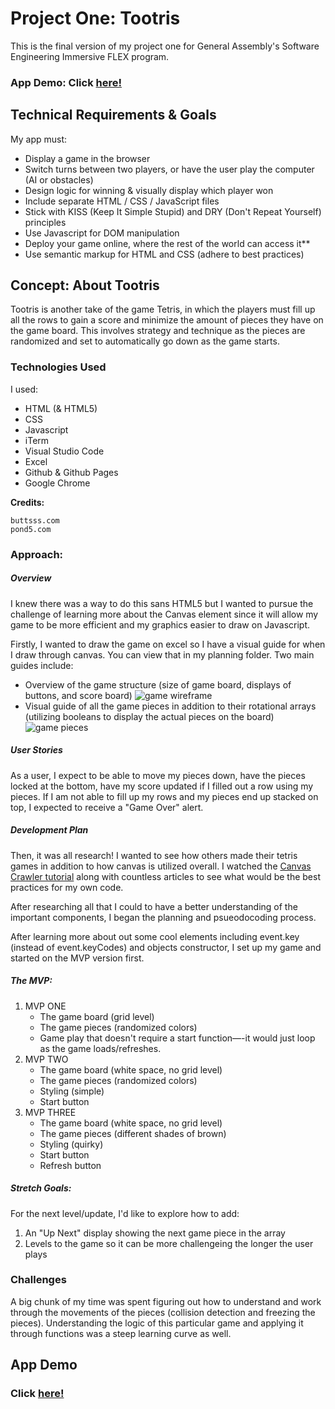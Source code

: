 # Project One: Tootris

This is the final version of my project one for General Assembly's Software Engineering Immersive FLEX program.

### App Demo: Click [here!](https://xlnl.github.io/project-one-tetris/)

## Technical Requirements & Goals
My app must:
* Display a game in the browser
* Switch turns between two players, or have the user play the computer (AI or obstacles)
* Design logic for winning & visually display which player won
* Include separate HTML / CSS / JavaScript files
* Stick with KISS (Keep It Simple Stupid) and DRY (Don't Repeat Yourself) principles
* Use Javascript for DOM manipulation
* Deploy your game online, where the rest of the world can access it**
* Use semantic markup for HTML and CSS (adhere to best practices)

## Concept: About Tootris

Tootris is another take of the game Tetris, in which the players must fill up all the rows to gain a score and minimize the amount of pieces they have on the game board. This involves strategy and technique as the pieces are randomized and set to automatically go down as the game starts. 

### Technologies Used

I used: 
* HTML (& HTML5)
* CSS
* Javascript
* iTerm
* Visual Studio Code
* Excel
* Github & Github Pages
* Google Chrome

**Credits:** 
```
buttsss.com
pond5.com
```

### Approach:
##### Overview
I knew there was a way to do this sans HTML5 but I wanted to pursue the challenge of learning more about the Canvas element since it will allow my game to be more efficient and my graphics easier to draw on Javascript. 

Firstly, I wanted to draw the game on excel so I have a visual guide for when I draw through canvas. You can view that in my planning folder. Two main guides include: 
* Overview of the game structure (size of game board, displays of buttons, and score board)
![game wireframe]("/Planning/Tetris-Wireframing-MockUp.png")
* Visual guide of all the game pieces in addition to their rotational arrays (utilizing booleans to display the actual pieces on the board)
![game pieces]("/Planning/Tetris-Game-Piece-Details.png")

##### User Stories
As a user, I expect to be able to move my pieces down, have the pieces locked at the bottom, have my score updated if I filled out a row using my pieces. If I am not able to fill up my rows and my pieces end up stacked on top, I expected to receive a "Game Over" alert.

##### Development Plan
Then, it was all research! I wanted to see how others made their tetris games in addition to how canvas is utilized overall. I watched the [Canvas Crawler tutorial](https://github.com/TaylorDarneille/canvas-crawler) along with countless articles to see what would be the best practices for my own code. 

After researching all that I could to have a better understanding of the important components, I began the planning and psueodocoding process.

After learning more about out some cool elements including event.key (instead of event.keyCodes) and objects constructor, I set up my game and started on the MVP version first. 

##### The MVP:

1. MVP ONE
   * The game board (grid level)
   * The game pieces (randomized colors)
   * Game play that doesn't require a start function—-it would just loop as the game loads/refreshes.
2. MVP TWO
   * The game board (white space, no grid level)
   * The game pieces (randomized colors)
   * Styling (simple)
   * Start button
3. MVP THREE
   * The game board (white space, no grid level)
   * The game pieces (different shades of brown)
   * Styling (quirky)
   * Start button
   * Refresh button

##### Stretch Goals:
For the next level/update, I'd like to explore how to add:

1. An "Up Next" display showing the next game piece in the array
2. Levels to the game so it can be more challengeing the longer the user plays

### Challenges

A big chunk of my time was spent figuring out how to understand and work through the movements of the pieces (collision detection and freezing the pieces). Understanding the logic of this particular game and applying it through functions was a steep learning curve as well.

## App Demo
### Click [here!](https://xlnl.github.io/project-one-tetris/)

